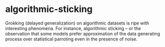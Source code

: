 # algorithmic-sticking
Grokking (delayed generalization) on algorithmic datasets is ripe with interesting phenomena. For instance, algorithmic sticking – or the observation that some models prefer approximation of the data generating process over statistical parroting even in the presence of noise.
